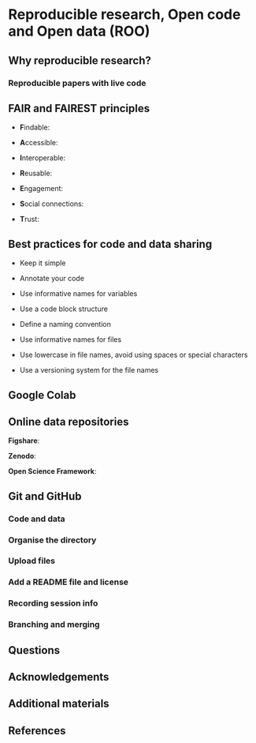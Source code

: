 # Reproducible research, Open code and Open data (ROO)

## Why reproducible research?

### Reproducible papers with live code

## FAIR and FAIREST principles

- **F**indable:
- **A**ccessible:
- **I**nteroperable:
- **R**eusable:

- **E**ngagement:
- **S**ocial connections:
- **T**rust:

## Best practices for code and data sharing

- Keep it simple
- Annotate your code
- Use informative names for variables
- Use a code block structure

- Define a naming convention
- Use informative names for files
- Use lowercase in file names, avoid using spaces or special characters
- Use a versioning system for the file names

## Google Colab

## Online data repositories

**Figshare**:

**Zenodo**:

**Open Science Framework**:

## Git and GitHub

### Code and data

### Organise the directory

### Upload files

### Add a README file and license

### Recording session info

### Branching and merging

## Questions

## Acknowledgements

## Additional materials

## References
